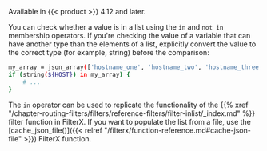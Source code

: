 ---
---
<!-- This file is under the copyright of Axoflow, and licensed under Apache License 2.0, except for using the Axoflow and AxoSyslog trademarks. -->

Available in {{< product >}} 4.12 and later.

You can check whether a value is in a list using the `in` and `not in` membership operators. If you're checking the value of a variable that can have another type than the elements of a list, explicitly convert the value to the correct type (for example, string) before the comparison:

```sh
my_array = json_array(['hostname_one', 'hostname_two', 'hostname_three']);
if (string(${HOST}) in my_array) {
    # ...
}
```

The `in` operator can be used to replicate the functionality of the {{% xref "/chapter-routing-filters/filters/reference-filters/filter-inlist/_index.md" %}} filter function in FilterX. If you want to populate the list from a file, use the [cache_json_file()]({{< relref "/filterx/function-reference.md#cache-json-file" >}}) FilterX function.
